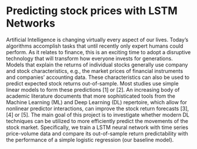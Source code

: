 # Predicting stock prices with LSTM Networks
Artificial Intelligence is changing virtually every aspect of our lives. Today’s algorithms accomplish tasks that until recently only expert humans could perform. As it relates to finance, this is an exciting time to adopt a disruptive technology that will transform how everyone invests for generations.  Models that explain the returns of individual stocks generally use company and stock characteristics, e.g., the market prices of financial instruments and companies’ accounting data. These characteristics can also be used to predict expected stock returns out-of-sample. Most studies use simple linear models to form these predictions [1] or [2]. An increasing body of academic literature documents that more sophisticated tools from the Machine Learning (ML) and Deep Learning (DL) repertoire, which allow for nonlinear predictor interactions, can improve the stock return forecasts [3], [4] or [5].  The main goal of this project is to investigate whether modern DL techniques can be utilized to more efficiently predict the movements of the stock market. Specifically, we train a LSTM neural network with time series price-volume data and compare its out-of-sample return predictability with the performance of a simple logistic regression (our baseline model).
